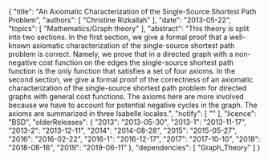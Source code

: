 {
    "title": "An Axiomatic Characterization of the Single-Source Shortest Path Problem",
    "authors": [
        "Christine Rizkallah"
    ],
    "date": "2013-05-22",
    "topics": [
        "Mathematics/Graph theory"
    ],
    "abstract": "This theory is split into two sections. In the first section, we give a formal proof that a well-known axiomatic characterization of the single-source shortest path problem is correct. Namely, we prove that in a directed graph with a non-negative cost function on the edges the single-source shortest path function is the only function that satisfies a set of four axioms. In the second section, we give a formal proof of the correctness of an axiomatic characterization of the single-source shortest path problem for directed graphs with general cost functions. The axioms here are more involved because we have to account for potential negative cycles in the graph. The axioms are summarized in three Isabelle locales.",
    "notify": [
        ""
    ],
    "licence": "BSD",
    "olderReleases": {
        "2013": "2013-05-30",
        "2013-1": "2013-11-17",
        "2013-2": "2013-12-11",
        "2014": "2014-08-28",
        "2015": "2015-05-27",
        "2016": "2016-02-22",
        "2016-1": "2016-12-17",
        "2017": "2017-10-10",
        "2018": "2018-08-16",
        "2019": "2019-06-11"
    },
    "dependencies": [
        "Graph_Theory"
    ]
}